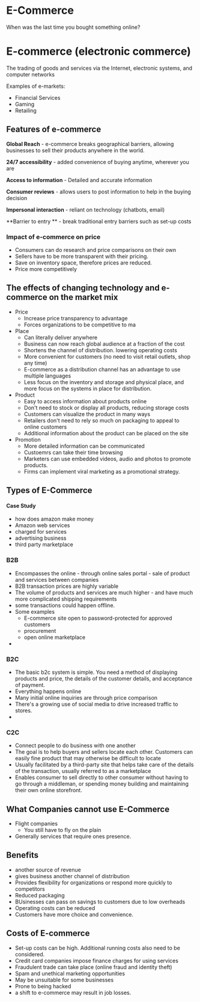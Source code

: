 <script type="text/javascript" async src="https://cdnjs.cloudflare.com/ajax/libs/mathjax/2.7.5/MathJax.js?config=TeX-MML-AM_CHTML"></script>
# E-Commerce

When was the last time you bought something online?


# E-commerce (electronic commerce)
The trading of goods and services via the Internet, electronic systems, and computer networks

Examples of e-markets: 
 - Financial Services
 - Gaming
 - Retailing



## Features of e-commerce

**Global Reach** - e-commerce breaks geographical barriers, allowing businesses to sell their products anywhere in the world.

**24/7 accessibility** - added convenience of buying anytime, wherever you are

**Access to information** - Detailed and accurate information

**Consumer reviews** - allows users to post information to help in the buying decision

**Impersonal interaction** - reliant on technology (chatbots, email)

**Barrier to entry ** - break traditional entry barriers such as set-up costs


### Impact of e-commerce on price

 - Consumers can do research and price comparisons on their own
 - Sellers have to be more transparent with their pricing.
 - Save on inventory space, therefore prices are reduced.
 - Price more competitively 


## The effects of changing technology and e-commerce on the market mix

 - Price
	 - Increase price transparency to advantage
	 - Forces organizations to be competitive to ma
 - Place
	 - Can literally deliver anywhere
	 - Business can now reach global audience at a fraction of the cost
	 - Shortens the channel of distribution. lowering operating costs
	 - More convenient for customers (no need to visit retail outlets, shop any time)
	 - E-commerce as a distribution channel has an advantage to use multiple languages
	 - Less focus on the inventory and storage and physical place, and more focus on the systems in place for distribution.
 - Product
	 - Easy to access information about products online
	 - Don't need to stock or display all products, reducing storage costs
	 - Customers can visualize the product in many ways
	 - Retailers don't need to rely so much on packaging to appeal to online customers
	 - Additional information about the product can be placed on the site
 - Promotion
	 - More detailed information can be communicated 
	 - Custoemrs can take their time browsing
	 - Marketers can use embedded videos, audio and photos to promote products.
	 - Firms can implement viral marketing as a promotional strategy.
	

## Types of E-Commerce

#### Case Study
 - how does amazon make money
 - Amazon web services
 - charged for services
 - advertising business
 - third party marketplace

### B2B
- Encompasses the online - through online sales portal - sale of product and services between companies
- B2B transaction prices are highly variable
- The volume of products and services are much higher - and have much more complicated shipping requirements
- some transactions could happen offline.
- Some examples
	- E-commerce site open to password-protected for approved customers
	- procurement
	- open online marketplace
- 

### B2C
 - The basic b2c system is simple. You need a method of displaying products and price, the details of the customer details, and acceptance of payment. 
 - Everything happens online
 - Many initial online inquiries are through price comparison
 - There's a growing use of social media to drive increased traffic to stores.
 - 

### C2C
 - Connect people to do business with one another
 - The goal is to help buyers and sellers locate each other. Customers can easily fine product that may otherwise be difficult to locate
 - Usually facilitated by a third-party site that helps take care of the details of the transaction, usually referred to as a marketplace
 - Enables consumer to sell directly to other consumer without having to go through a middleman, or spending money building and maintaining their own online storefront.




## What Companies cannot use E-Commerce
 - Flight companies
	 - You still have to fly on the plain
 - Generally services that require ones presence.




## Benefits 
 - another source of revenue
 - gives business another channel of distribution
 - Provides flexibility for organizations or respond more quickly to competitors
 - Reduced packaging
 - BUsinesses can pass on savings to customers due to low overheads
 - Operating costs can be reduced
 - Customers have more choice and convenience.


## Costs of E-commerce
 - Set-up costs can be high. Additional running costs also need to be considered.
 - Credit card companies impose finance charges for using services
 - Fraudulent trade can take place (online fraud and identity theft)
 - Spam and unethical marketing opportunities
 - May be unsuitable for some businesses
 - Prone to being hacked
 - a shift to e-commerce may result in job losses.